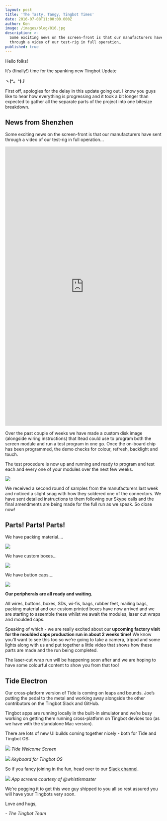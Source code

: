 ```yaml
---
layout: post
title: 'The Tasty, Tangy, Tingbot Times'
date: 2016-07-08T11:00:00.000Z
author: Ken
image: /images/blog/016.jpg
description: >-
  Some exciting news on the screen-front is that our manufacturers have sent
  through a video of our test-rig in full operation…
published: true
---
```


Hello folks!

It’s (finally!) time for the spanking new Tingbot Update 

**ヽ(^。^)丿**

First off, apologies for the delay in this update going out. I know you guys like to hear how everything is progressing and it took a bit longer than expected to gather all the separate parts of the project into one bitesize breakdown.


## News from Shenzhen

Some exciting news on the screen-front is that our manufacturers have sent through a video of our test-rig in full operation…

<div style='position:relative;padding-bottom:178%'><iframe src='https://gfycat.com/ifr/AdmirableKeenCanine' frameborder='0' scrolling='no' width='100%' height='100%' style='position:absolute;top:0;left:0;' allowfullscreen></iframe></div>


Over the past couple of weeks we have made a custom disk image (alongside wiring instructions) that Itead could use to program both the screen module and run a test program in one go. Once the on-board chip has been programmed, the demo checks for colour, refresh, backlight and touch.

The test procedure is now up and running and ready to program and test each and every one of your modules over the next few weeks.

![](/images/blog/016-2.png)


We received a second round of samples from the manufacturers last week and noticed a slight snag with how they soldered one of the connectors. We have sent detailed instructions to them following our Skype calls and the final amendments are being made for the full run as we speak. So close now!


## Parts! Parts! Parts!

We have packing material….

![](/images/blog/016-3.png)


We have custom boxes…

![](/images/blog/016-4.png)
 

We have button caps….

![](/images/blog/016-5.png)
 

**Our peripherals are all ready and waiting.**

All wires, buttons, boxes, SDs, wi-fis, bags, rubber feet, mailing bags, packing material and our custom printed boxes have now arrived and we are starting to assemble these whilst we await the modules, laser cut wraps and moulded caps.

Speaking of which - we are really excited about our **upcoming factory visit for the moulded caps production run in about 2 weeks time!** We know you’ll want to see this too so we’re going to take a camera, tripod and some lights along with us and put together a little video that shows how these parts are made and the run being completed.

The laser-cut wrap run will be happening soon after and we are hoping to have some colourful content to show you from that too!


## Tide Electron

Our cross-platform version of Tide is coming on leaps and bounds. Joe’s putting the pedal to the metal and working away alongside the other contributors on the Tingbot Slack and GitHub.

Tingbot apps are running locally in the built-in simulator and we’re busy working on getting them running cross-platform on Tingbot devices too (as we have with the standalone Mac version).

There are lots of new UI builds coming together nicely - both for Tide and Tingbot OS:

![](/images/blog/016-6.png)
*Tide Welcome Screen*

![](/images/blog/016-7.png)
*Keyboard for Tingbot OS*


So if you fancy joining in the fun, head over to our [Slack channel](//slack.tingbot.com/).

![](/images/blog/016-8.png)
*App screens courtesy of @whistlemaster*
 

We’re pegging it to get this wee guy shipped to you all so rest assured you will have your Tingbots very soon.

Love and hugs,

*- The Tingbot Team*
